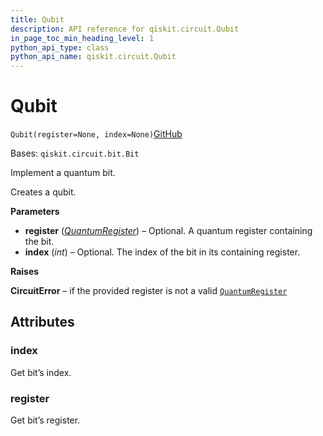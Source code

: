 ```yaml
---
title: Qubit
description: API reference for qiskit.circuit.Qubit
in_page_toc_min_heading_level: 1
python_api_type: class
python_api_name: qiskit.circuit.Qubit
---
```


# Qubit

<span id="qiskit.circuit.Qubit" />

`Qubit(register=None, index=None)`[GitHub](https://github.com/qiskit/qiskit/tree/stable/0.42/qiskit/circuit/quantumregister.py "view source code")

Bases: `qiskit.circuit.bit.Bit`

Implement a quantum bit.

Creates a qubit.

**Parameters**

*   **register** ([*QuantumRegister*](qiskit.circuit.QuantumRegister "qiskit.circuit.QuantumRegister")) – Optional. A quantum register containing the bit.
*   **index** (*int*) – Optional. The index of the bit in its containing register.

**Raises**

**CircuitError** – if the provided register is not a valid [`QuantumRegister`](qiskit.circuit.QuantumRegister "qiskit.circuit.QuantumRegister")

## Attributes

<span id="qiskit.circuit.Qubit.index" />

### index

Get bit’s index.

<span id="qiskit.circuit.Qubit.register" />

### register

Get bit’s register.

